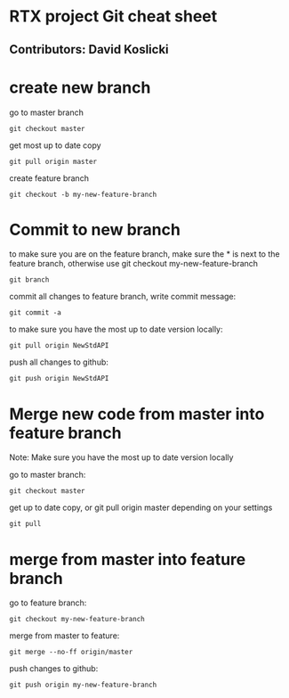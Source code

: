 # RTX project Git cheat sheet 

## Contributors:  David Koslicki

# create new branch
   
go to master branch

    git checkout master
    
get most up to date copy

    git pull origin master 
    
create feature branch

    git checkout -b my-new-feature-branch

# Commit to new branch

to make sure you are on the feature branch, make sure the * is next to the
feature branch, otherwise use git checkout my-new-feature-branch

    git branch
    
commit all changes to feature branch, write commit message:

    git commit -a

to make sure you have the most up to date version locally:

    git pull origin NewStdAPI 

push all changes to github:

    git push origin NewStdAPI 

# Merge new code from master into feature branch
Note: Make sure you have the most up to date version locally

go to master branch:

    git checkout master
    
get up to date copy, or git pull origin master depending on your settings

    git pull 
    
# merge from master into feature branch

go to feature branch:

    git checkout my-new-feature-branch

merge from master to feature:

    git merge --no-ff origin/master

push changes to github:

    git push origin my-new-feature-branch
